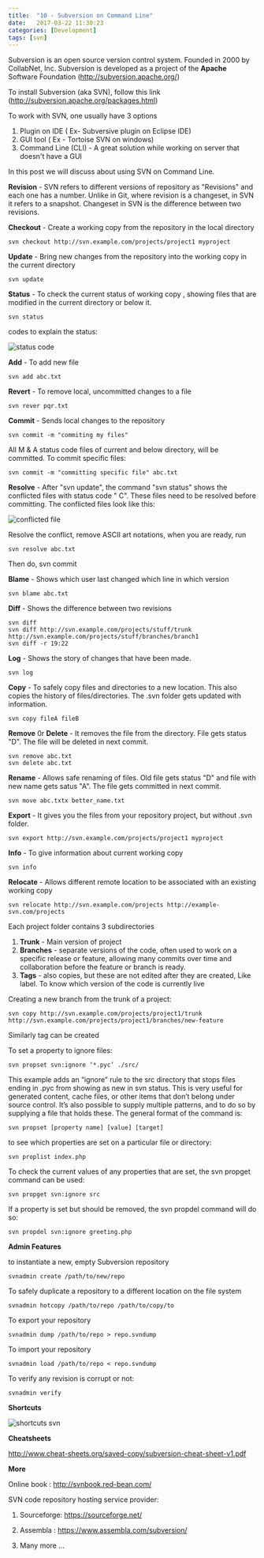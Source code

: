 ```yaml
---
title:  "10 - Subversion on Command Line"
date:   2017-03-22 11:30:23
categories: [Development]
tags: [svn]
---
```

Subversion is an open source version control system. Founded in 2000 by CollabNet, Inc. Subversion is developed as a project of the **Apache** Software Foundation (http://subversion.apache.org/)

To install Subversion (aka SVN), follow this link (http://subversion.apache.org/packages.html)

To work with SVN, one usually have 3 options

1. Plugin on IDE ( Ex- Subversive plugin on Eclipse IDE)
2. GUI tool ( Ex - Tortoise SVN on windows)
3. Command Line (CLI) - A great solution while working on server that doesn't have a GUI

In this post we will discuss about using SVN on Command Line.

**Revision** - SVN refers to different versions of repository as "Revisions" and each one has a number. Unlike in Git, where revision is a changeset, in SVN it refers to a snapshot. Changeset in  SVN is the difference between two revisions.

**Checkout** - Create a working copy from the repository in the local directory

    svn checkout http://svn.example.com/projects/project1 myproject

**Update** - Bring new changes from the repository into the working copy in the current directory

    svn update

**Status** - To check the current status of working copy , showing files that are modified in the current directory or below it.

    svn status

codes to explain the status:

![status code](http://i.imgur.com/KYTyxEg.png)

**Add** - To add new file

    svn add abc.txt

**Revert** - To remove local, uncommitted changes to a file

    svn rever pqr.txt

**Commit** - Sends local changes to the repository

    svn commit -m "commiting my files" 

All M & A status code files of current and below directory, will be committed.
To commit specific files:

    svn commit -m "committing specific file" abc.txt

**Resolve** - After "svn update", the command "svn status" shows the conflicted files with status code " C". These files need to be resolved before committing.
 The conflicted files look like this:
 
![conflicted file](http://i.imgur.com/h4P5um4.png)

Resolve the conflict, remove ASCII art notations, when you are ready, run 

    svn resolve abc.txt

Then do, svn commit

**Blame** - Shows which user last changed which line in which version

    svn blame abc.txt

**Diff** - Shows the difference between two revisions

    svn diff
    svn diff http://svn.example.com/projects/stuff/trunk http://svn.example.com/projects/stuff/branches/branch1
    svn diff -r 19:22

**Log** - Shows the story of changes that have been made.

    svn log

**Copy** - To safely copy files and directories to a new location. This also copies the history of files/directories. The .svn folder gets updated with information.

    svn copy fileA fileB

**Remove** 0r **Delete** - It removes the file from the directory. File gets status "D". The file will be deleted in next commit.

    svn remove abc.txt
    svn delete abc.txt

**Rename** - Allows safe renaming of files. Old file gets status "D" and file with new name gets satus "A". The file gets committed in next commit.

    svn move abc.txtx better_name.txt

**Export** - It gives you the files from your repository project, but without .svn folder.

    svn export http://svn.example.com/projects/project1 myproject

**Info** - To give information about current working copy

    svn info

**Relocate** - Allows different remote location to be associated with an existing working copy

    svn relocate http://svn.example.com/projects http://example-svn.com/projects

Each project folder contains 3 subdirectories

1. **Trunk** - Main version of project
2. **Branches** - separate versions of the code, often used to work on a specific release or feature, allowing many commits over time and collaboration before the feature or branch is ready.
3. **Tags** - also copies, but these are not edited after they are created, Like label. To know which version of the code is currently live

Creating a new branch from the trunk of a project:

    svn copy http://svn.example.com/projects/project1/trunk http://svn.example.com/projects/project1/branches/new-feature

Similarly tag can be created

To set a property to ignore files:

    svn propset svn:ignore ‘*.pyc’ ./src/

This example adds an “ignore” rule to the src directory that stops files ending in .pyc from showing as new in svn status. This is very useful for generated content, cache files, or other items that don’t belong under source control. It’s also possible to supply multiple patterns, and to do so by supplying a file that holds these.
The general format of the command is:

    svn propset [property name] [value] [target]

to see which properties are set on a particular file or directory:

    svn proplist index.php

To check the current values of any properties that are set, the svn propget command can be used:

    svn propget svn:ignore src

If a property is set but should be removed, the svn propdel command will do so:

    svn propdel svn:ignore greeting.php

**Admin Features**

to instantiate a new, empty Subversion repository 

    svnadmin create /path/to/new/repo

To safely duplicate a repository to a different location on the file system

    svnadmin hotcopy /path/to/repo /path/to/copy/to

To export your repository

    svnadmin dump /path/to/repo > repo.svndump

To import your repository

    svnadmin load /path/to/repo < repo.svndump

To verify any revision is corrupt or not:

    svnadmin verify

**Shortcuts**

![shortcuts svn](http://i.imgur.com/osZtfhA.png)

**Cheatsheets**

http://www.cheat-sheets.org/saved-copy/subversion-cheat-sheet-v1.pdf

**More**

Online book : http://svnbook.red-bean.com/

SVN code repository hosting service provider:

1. Sourceforge: https://sourceforge.net/

2. Assembla : https://www.assembla.com/subversion/

3. Many more ...


